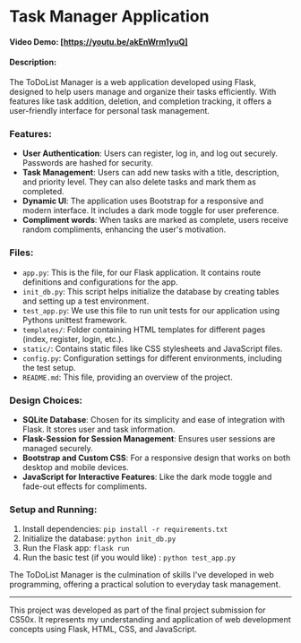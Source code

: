 # Task Manager Application

#### Video Demo: [https://youtu.be/akEnWrm1yuQ]
#### Description:
The ToDoList Manager is a web application developed using Flask, designed to help users manage and organize their tasks efficiently. With features like task addition, deletion, and completion tracking, it offers a user-friendly interface for personal task management.

### Features:
- **User Authentication**: Users can register, log in, and log out securely. Passwords are hashed for security.
- **Task Management**: Users can add new tasks with a title, description, and priority level. They can also delete tasks and mark them as completed.
- **Dynamic UI**: The application uses Bootstrap for a responsive and modern interface. It includes a dark mode toggle for user preference.
- **Compliment words**: When tasks are marked as complete, users receive random compliments, enhancing the user's motivation.

### Files:
- `app.py`: This is the file, for our Flask application. It contains route definitions and configurations for the app.
- `init_db.py`: This script helps initialize the database by creating tables and setting up a test environment.
- `test_app.py`: We use this file to run unit tests for our application using Pythons unittest framework.
- `templates/`: Folder containing HTML templates for different pages (index, register, login, etc.).
- `static/`: Contains static files like CSS stylesheets and JavaScript files.
- `config.py`: Configuration settings for different environments, including the test setup.
- `README.md`: This file, providing an overview of the project.

### Design Choices:
- **SQLite Database**: Chosen for its simplicity and ease of integration with Flask. It stores user and task information.
- **Flask-Session for Session Management**: Ensures user sessions are managed securely.
- **Bootstrap and Custom CSS**: For a responsive design that works on both desktop and mobile devices.
- **JavaScript for Interactive Features**: Like the dark mode toggle and fade-out effects for compliments.

### Setup and Running:
1. Install dependencies: `pip install -r requirements.txt`
2. Initialize the database: `python init_db.py`
3. Run the Flask app: `flask run`
4. Run the basic test (if you would like) : `python test_app.py`

The ToDoList Manager is the culmination of skills I've developed in web programming, offering a practical solution to everyday task management.

---

This project was developed as part of the final project submission for CS50x. It represents my understanding and application of web development concepts using Flask, HTML, CSS, and JavaScript.



